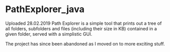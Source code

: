 # PathExplorer_java
Uploaded 28.02.2019
Path Explorer is a simple tool that prints out a tree of all folders, subfolders and files (including their size in KB) contained in a given folder, served with a simplistic GUI.

The project has since been abandoned as I moved on to more exciting stuff.
